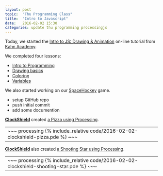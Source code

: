 ```yaml
---
layout: post
topic:  "Thu Programming Class"
title:  "Intro to Javascript"
date:   2016-02-02 15:30
categories: update thu programming processingjs
---
```


Today, we started the [Intro to JS: Drawing & Animation] on-line tutorial from [Kahn Academy].

We completed four lessons:

- [Intro to Programming](https://www.khanacademy.org/computing/computer-programming/programming/intro-to-programming/v/programming-intro)
- [Drawing basics](https://www.khanacademy.org/computing/computer-programming/programming/drawing-basics/p/making-drawings-with-code)
- [Coloring](https://www.khanacademy.org/computing/computer-programming/programming/coloring/p/coloring-with-code)
- [Variables](https://www.khanacademy.org/computing/computer-programming/programming/variables/p/intro-to-variables)

We also started working on our [SpaceHockey] game.

- setup GitHub repo
- push initial commit
- add some documention

**[ClockShield]** created [a Pizza using Processing](/assets/2016-02-02-clockshield-pizza.pde).

<table>
<tr>
<td markdown="1">
~~~ processing
{% include_relative code/2016-02-02-clockshield-pizza.pde %}
~~~
</td>
<td style="vertical-align: top;">
<canvas data-processing-sources="/assets/2016-02-02-clockshield-pizza.pde"></canvas>
</td>
</tr>
</table>

**[ClockShield]** also created [a Shooting Star using Processing](/assets/2016-02-02-clockshield-shooting-star.pde).

<table>
<tr>
<td markdown="1">
~~~ processing
{% include_relative code/2016-02-02-clockshield-shooting-star.pde %}
~~~
</td>
<td style="vertical-align: top;">
<canvas data-processing-sources="/assets/2016-02-02-clockshield-shooting-star.pde"></canvas>
</td>
</tr>
</table>

[Intro to JS: Drawing & Animation]: https://www.khanacademy.org/computing/computer-programming/programming
[SpaceHockey]:                      https://github.com/golden-garage/SpaceHockey
[Kahn Academy]:                     https://www.khanacademy.org/

[ClockShield]:                      http://clockshield.github.io/
